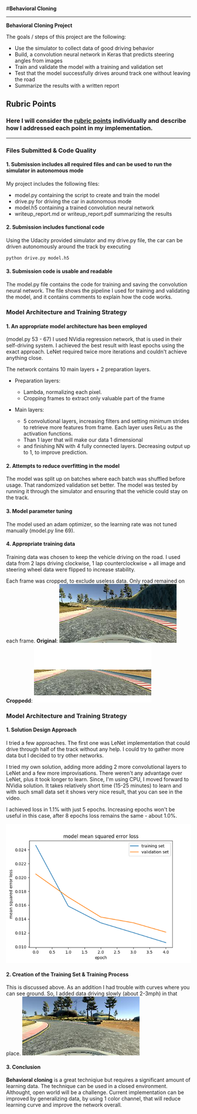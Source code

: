 #**Behavioral Cloning**

---

**Behavioral Cloning Project**

The goals / steps of this project are the following:
* Use the simulator to collect data of good driving behavior
* Build, a convolution neural network in Keras that predicts steering angles from images
* Train and validate the model with a training and validation set
* Test that the model successfully drives around track one without leaving the road
* Summarize the results with a written report

## Rubric Points
### Here I will consider the [rubric points](https://review.udacity.com/#!/rubrics/432/view) individually and describe how I addressed each point in my implementation.  

---
### Files Submitted & Code Quality

#### 1. Submission includes all required files and can be used to run the simulator in autonomous mode

My project includes the following files:
* model.py containing the script to create and train the model
* drive.py for driving the car in autonomous mode
* model.h5 containing a trained convolution neural network
* writeup_report.md or writeup_report.pdf summarizing the results

#### 2. Submission includes functional code
Using the Udacity provided simulator and my drive.py file, the car can be driven autonomously around the track by executing
```sh
python drive.py model.h5
```

#### 3. Submission code is usable and readable

The model.py file contains the code for training and saving the convolution neural network. The file shows the pipeline I used for training and validating the model, and it contains comments to explain how the code works.

### Model Architecture and Training Strategy

#### 1. An appropriate model architecture has been employed

(model.py 53 - 67)
I used NVidia regression network, that is used in their self-driving system. I achieved the best result with least epochs using the exact approach. LeNet required twice more iterations and couldn't achieve anything close.

The network contains 10 main layers + 2 preparation layers.

- Preparation layers:
    - Lambda, normalizing each pixel.
    - Cropping frames to extract only valuable part of the frame

- Main layers:
    - 5 convolutional layers, increasing filters and setting minimum strides to retrieve more features from frame. Each layer uses ReLu as the activation functions.
    - Than 1 layer that will make our data 1 dimensional
    - and finishing NN with 4 fully connected layers. Decreasing output up to 1, to improve prediction.

#### 2. Attempts to reduce overfitting in the model

The model was split up on batches where each batch was shuffled before usage. That randomized validation set better.
The model was tested by running it through the simulator and ensuring that the vehicle could stay on the track.

#### 3. Model parameter tuning

The model used an adam optimizer, so the learning rate was not tuned manually (model.py line 69).

#### 4. Appropriate training data

Training data was chosen to keep the vehicle driving on the road. I used data from 2 laps driving clockwise, 1 lap counterclockwise + all image and steering wheel data were flipped to increase stability.

Each frame was cropped, to exclude useless data. Only road remained on each frame.
**Original**:
![image](./examples/original.jpg)
**Croppedd**:
![image](./examples/cropped.png)

### Model Architecture and Training Strategy

#### 1. Solution Design Approach

I tried a few approaches. The first one was LeNet implementation that could drive through half of the track without any help. I could try to gather more data but I decided to try other networks.

I tried my own solution, adding more adding 2 more convolutional layers to LeNet and a few more improvisations. There weren't any advantage over LeNet, plus it took longer to learn. Since, I'm using CPU, I moved forward to NVidia solution.
It takes relatively short time (15-25 minutes) to learn and with such small data set it shows very nice result, that you can see in the video.  

I achieved loss in 1.1% with just 5 epochs. Increasing epochs won't be useful in this case, after 8 epochs loss remains the same - about 1.0%.

![image](./examples/loss_epoch.png)


#### 2. Creation of the Training Set & Training Process

This is discussed above. As an addition I had trouble with curves where you can see ground. So, I added data driving slowly (about 2-3mph) in that place.
![image](./examples/hell_curve.jpg)

#### 3. Conclusion

**Behavioral cloning** is a great techniqiue but requires a significant amount of learning data. The technique can be used in a closed environment. Althought, open world will be a challenge. 
Current implementation can be improved by generalizing data, by using 1 color channel, that will reduce learning curve and improve the network overall. 
